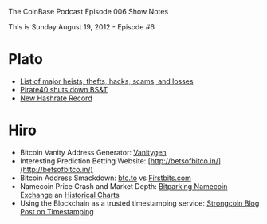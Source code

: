 The CoinBase Podcast
Episode 006 Show Notes  

This is Sunday August 19, 2012 - Episode #6

Plato
=====
- [List of major heists, thefts, hacks, scams, and losses](https://bitcointalk.org/index.php?topic=83794.0)
- [Pirate40 shuts down BS&T](https://bitcointalk.org/index.php?topic=50822.msg605957#msg605957)
- [New Hashrate Record](http://bitcoin.sipa.be)

Hiro
====
- Bitcoin Vanity Address Generator:  [Vanitygen](https://github.com/samr7/vanitygen)
- Interesting Prediction Betting Website: [http://betsofbitco.in/](http://betsofbitco.in/)
- Bitcoin Address Smackdown: [btc.to](https://btc.to/) vs [Firstbits.com](http://firstbits.com/)
- Namecoin Price Crash and Market Depth: [Bitparking Namecoin Exchange](https://exchange.bitparking.com/main) an [Historical Charts](http://namecoin.gw.gd/monthly/nmc_monthly.php)
- Using the Blockchain as a trusted timestamping service: [Strongcoin Blog Post on Timestamping](https://www.strongcoin.com/blog/using_the_blockchain_as_a_trusted_timestamping_service)



